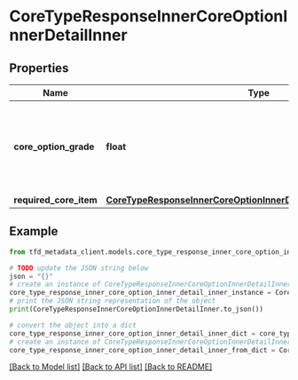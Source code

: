 # CoreTypeResponseInnerCoreOptionInnerDetailInner


## Properties

Name | Type | Description | Notes
------------ | ------------- | ------------- | -------------
**core_option_grade** | **float** | Core option grade&lt;br&gt;- Higher grades provide better effect values. | [optional] 
**required_core_item** | [**CoreTypeResponseInnerCoreOptionInnerDetailInnerRequiredCoreItem**](CoreTypeResponseInnerCoreOptionInnerDetailInnerRequiredCoreItem.md) |  | [optional] 

## Example

```python
from tfd_metadata_client.models.core_type_response_inner_core_option_inner_detail_inner import CoreTypeResponseInnerCoreOptionInnerDetailInner

# TODO update the JSON string below
json = "{}"
# create an instance of CoreTypeResponseInnerCoreOptionInnerDetailInner from a JSON string
core_type_response_inner_core_option_inner_detail_inner_instance = CoreTypeResponseInnerCoreOptionInnerDetailInner.from_json(json)
# print the JSON string representation of the object
print(CoreTypeResponseInnerCoreOptionInnerDetailInner.to_json())

# convert the object into a dict
core_type_response_inner_core_option_inner_detail_inner_dict = core_type_response_inner_core_option_inner_detail_inner_instance.to_dict()
# create an instance of CoreTypeResponseInnerCoreOptionInnerDetailInner from a dict
core_type_response_inner_core_option_inner_detail_inner_from_dict = CoreTypeResponseInnerCoreOptionInnerDetailInner.from_dict(core_type_response_inner_core_option_inner_detail_inner_dict)
```
[[Back to Model list]](../README.md#documentation-for-models) [[Back to API list]](../README.md#documentation-for-api-endpoints) [[Back to README]](../README.md)


